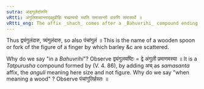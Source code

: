 ```yaml
---
sutra: अङ्गुलेर्दारुणि
vRtti: अंगुलिशब्दान्ताद्बहुव्रीहिः षच्प्रत्ययो भवति समासान्तो दारुणि समासार्थे ॥
vRtti_eng: The affix _shach_ comes after a _Bahuvrihi_ compound ending in the word _anguli_, when the compound means "a piece of wood".
---
```

Thus द्व्यंगुलंदारु, त्र्यंगुलंदारु, so also पंचांगुलं ॥ This is the name of a wooden spoon or fork of the figure of a finger by which barley &c are scattered.

Why do we say "in a _Bahuvrihi_"? Observe द्व्यंगुलयष्टिः = द्वे अंगुली प्रमाणमस्या ॥ It is a _Tatpurusha_ compound formed by (V. 4. 86), by adding अच् as _samasanta_ affix, the _anguli_ meaning here size and not figure. Why do we say "when meaning a wood" ? Observe पंचांगुलिर्हस्तः ॥
